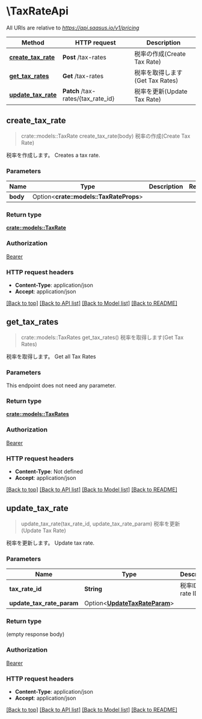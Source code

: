 # \TaxRateApi

All URIs are relative to *https://api.saasus.io/v1/pricing*

Method | HTTP request | Description
------------- | ------------- | -------------
[**create_tax_rate**](TaxRateApi.md#create_tax_rate) | **Post** /tax-rates | 税率の作成(Create Tax Rate)
[**get_tax_rates**](TaxRateApi.md#get_tax_rates) | **Get** /tax-rates | 税率を取得します(Get Tax Rates)
[**update_tax_rate**](TaxRateApi.md#update_tax_rate) | **Patch** /tax-rates/{tax_rate_id} | 税率を更新(Update Tax Rate)



## create_tax_rate

> crate::models::TaxRate create_tax_rate(body)
税率の作成(Create Tax Rate)

税率を作成します。  Creates a tax rate. 

### Parameters


Name | Type | Description  | Required | Notes
------------- | ------------- | ------------- | ------------- | -------------
**body** | Option<**crate::models::TaxRateProps**> |  |  |

### Return type

[**crate::models::TaxRate**](TaxRate.md)

### Authorization

[Bearer](../README.md#Bearer)

### HTTP request headers

- **Content-Type**: application/json
- **Accept**: application/json

[[Back to top]](#) [[Back to API list]](../README.md#documentation-for-api-endpoints) [[Back to Model list]](../README.md#documentation-for-models) [[Back to README]](../README.md)


## get_tax_rates

> crate::models::TaxRates get_tax_rates()
税率を取得します(Get Tax Rates)

税率を取得します。  Get all Tax Rates 

### Parameters

This endpoint does not need any parameter.

### Return type

[**crate::models::TaxRates**](TaxRates.md)

### Authorization

[Bearer](../README.md#Bearer)

### HTTP request headers

- **Content-Type**: Not defined
- **Accept**: application/json

[[Back to top]](#) [[Back to API list]](../README.md#documentation-for-api-endpoints) [[Back to Model list]](../README.md#documentation-for-models) [[Back to README]](../README.md)


## update_tax_rate

> update_tax_rate(tax_rate_id, update_tax_rate_param)
税率を更新(Update Tax Rate)

税率を更新します。  Update tax rate. 

### Parameters


Name | Type | Description  | Required | Notes
------------- | ------------- | ------------- | ------------- | -------------
**tax_rate_id** | **String** | 税率ID(tax rate ID) | [required] |
**update_tax_rate_param** | Option<[**UpdateTaxRateParam**](UpdateTaxRateParam.md)> |  |  |

### Return type

 (empty response body)

### Authorization

[Bearer](../README.md#Bearer)

### HTTP request headers

- **Content-Type**: application/json
- **Accept**: application/json

[[Back to top]](#) [[Back to API list]](../README.md#documentation-for-api-endpoints) [[Back to Model list]](../README.md#documentation-for-models) [[Back to README]](../README.md)

